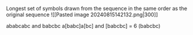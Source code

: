 Longest set of symbols drawn from the sequence in the same order as the original sequence
![[Pasted image 20240815142132.png|300]]

ababcabc and babcbc
a\[babc]a\[bc] and \[babcbc]
= 6 (babcbc)
